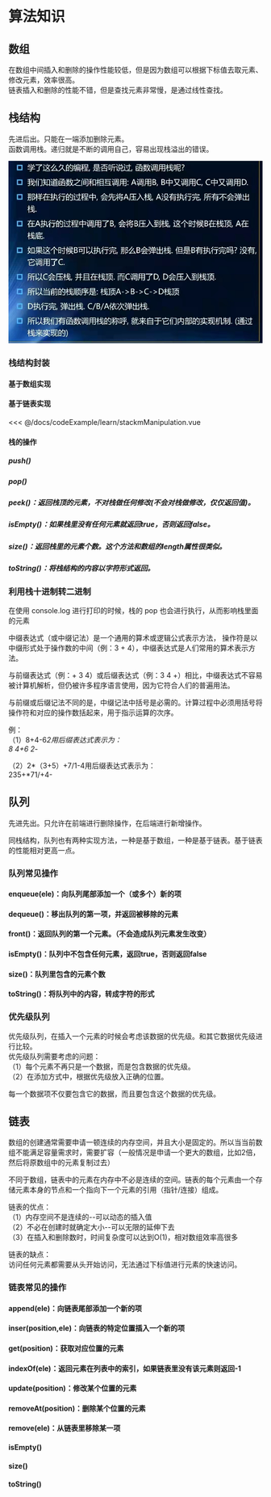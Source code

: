 # 算法知识
## 数组
在数组中间插入和删除的操作性能较低，但是因为数组可以根据下标值去取元素、修改元素，效率很高。<br>
链表插入和删除的性能不错，但是查找元素非常慢，是通过线性查找。

## 栈结构
先进后出。只能在一端添加删除元素。<br>
函数调用栈。递归就是不断的调用自己，容易出现栈溢出的错误。

![函数调用栈](/docs/codeExample/learn/Image/callStack.png)

### 栈结构封装
#### 基于数组实现
#### 基于链表实现

<<< @/docs/codeExample/learn/stackmManipulation.vue

#### 栈的操作
##### push()
##### pop()
##### peek()：返回栈顶的元素，不对栈做任何修改(不会对栈做修改，仅仅返回值)。
##### isEmpty()：如果栈里没有任何元素就返回true，否则返回false。
##### size()：返回栈里的元素个数。这个方法和数组的length属性很类似。
##### toString()：将栈结构的内容以字符形式返回。

###  利用栈十进制转二进制

在使用 console.log 进行打印的时候，栈的 pop 也会进行执行，从而影响栈里面的元素<br>

中缀表达式（或中缀记法）是一个通用的算术或逻辑公式表示方法， 操作符是以中缀形式处于操作数的中间（例：3 + 4），中缀表达式是人们常用的算术表示方法。<br>

与前缀表达式（例：+ 3 4）或后缀表达式（例：3 4 +）相比，中缀表达式不容易被计算机解析，但仍被许多程序语言使用，因为它符合人们的普遍用法。<br>

与前缀或后缀记法不同的是，中缀记法中括号是必需的。计算过程中必须用括号将操作符和对应的操作数括起来，用于指示运算的次序。<br>

例：<br>
（1）8+4-6*2用后缀表达式表示为：<br>
8 4+6 2*-<br>

（2）2*（3+5）+7/1-4用后缀表达式表示为：<br>
235+*71/+4-<br>

## 队列
先进先出。只允许在前端进行删除操作，在后端进行新增操作。<br>

同栈结构，队列也有两种实现方法，一种是基于数组，一种是基于链表。基于链表的性能相对更高一点。

### 队列常见操作
#### enqueue(ele)：向队列尾部添加一个（或多个）新的项
#### dequeue()：移出队列的第一项，并返回被移除的元素
#### front()：返回队列的第一个元素。（不会造成队列元素发生改变）
#### isEmpty()：队列中不包含任何元素，返回true，否则返回false
#### size()：队列里包含的元素个数
#### toString()：将队列中的内容，转成字符的形式

### 优先级队列
优先级队列，在插入一个元素的时候会考虑该数据的优先级。和其它数据优先级进行比较。<br>
优先级队列需要考虑的问题：<br>
（1）每个元素不再只是一个数据，而是包含数据的优先级。<br>
（2）在添加方式中，根据优先级放入正确的位置。<br>

每一个数据项不仅要包含它的数据，而且要包含这个数据的优先级。

## 链表
数组的创建通常需要申请一顿连续的内存空间，并且大小是固定的。所以当当前数组不能满足容量需求时，需要扩容（一般情况是申请一个更大的数组，比如2倍，然后将原数组中的元素复制过去）<br>

不同于数组，链表中的元素在内存中不必是连续的空间。链表的每个元素由一个存储元素本身的节点和一个指向下一个元素的引用（指针/连接）组成。<br>

链表的优点：<br>
（1）内存空间不是连续的--可以动态的插入值<br>
（2）不必在创建时就确定大小--可以无限的延伸下去<br>
（3）在插入和删除数时，时间复杂度可以达到O(1)，相对数组效率高很多

链表的缺点：<br>
访问任何元素都需要从头开始访问，无法通过下标值进行元素的快速访问。 

### 链表常见的操作
#### append(ele)：向链表尾部添加一个新的项
#### inser(position,ele)：向链表的特定位置插入一个新的项
#### get(position)：获取对应位置的元素
#### indexOf(ele)：返回元素在列表中的索引，如果链表里没有该元素则返回-1
#### update(position)：修改某个位置的元素
#### removeAt(position)：删除某个位置的元素
#### remove(ele)：从链表里移除某一项
#### isEmpty()
#### size()
#### toString()